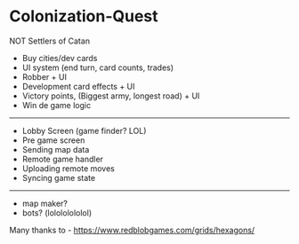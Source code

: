# Colonization-Quest

NOT Settlers of Catan

-   Buy cities/dev cards
-   UI system (end turn, card counts, trades)
-   Robber + UI
-   Development card effects + UI
-   Victory points, (Biggest army, longest road) + UI
-   Win de game logic

---

-   Lobby Screen (game finder? LOL)
-   Pre game screen
-   Sending map data
-   Remote game handler
-   Uploading remote moves
-   Syncing game state

---

-   map maker?
-   bots? (lolololololol)

Many thanks to -
https://www.redblobgames.com/grids/hexagons/
